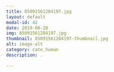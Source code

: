 ```yaml
---
title: 85091561204197.jpg
layout: default
modal-id: 42
date: 2019-06-28
img: 85091561204197.jpg
thumbnail: 85091561204197-thumbnail.jpg
alt: image-alt
category: cate_human
description: .

---
```

